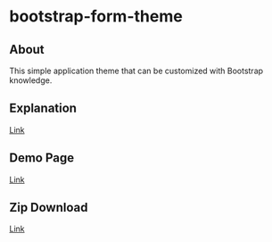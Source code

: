 # bootstrap-form-theme

## About
This simple application theme that can be customized with Bootstrap knowledge.

## Explanation
[Link](https://wellknowledge.org/)

## Demo Page
[Link](https://wellknowledge.org/wp-content/uploads/2022/01/index.html)

## Zip Download
[Link](https://wellknowledge.org/wp-content/uploads/2022/01/bootstrap-form-theme.zip)
